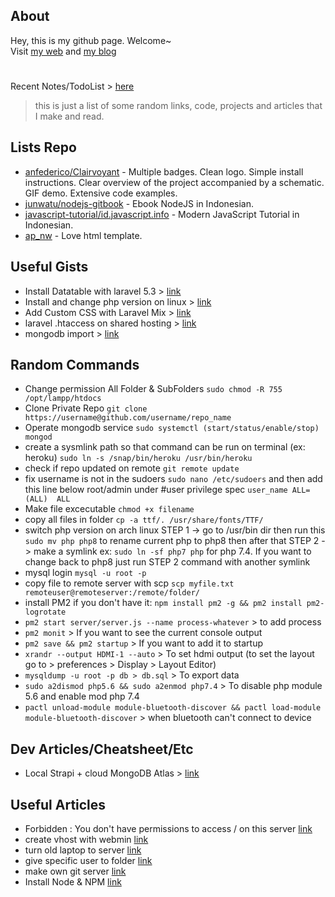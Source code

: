 ## About
Hey, this is my github page. Welcome~  
Visit [my web](https://zeneight.xyz) and [my blog](http://agungpriambada.blogspot.com)
#
Recent Notes/TodoList > [here](https://gist.github.com/zeneight/0b89468283d9702d0f03ebdc572ee6e8)
> this is just a list of some random links, code, projects and articles that I make and read.

## Lists Repo
- [anfederico/Clairvoyant](https://github.com/anfederico/Clairvoyant#readme) - Multiple badges. Clean logo. Simple install instructions. Clear overview of the project accompanied by a schematic. GIF demo. Extensive code examples.
- [junwatu/nodejs-gitbook](https://github.com/junwatu/pengenalan-nodejs-gitbook) - Ebook NodeJS in Indonesian.
- [javascript-tutorial/id.javascript.info](https://github.com/javascript-tutorial/id.javascript.info) - Modern JavaScript Tutorial in Indonesian.
- [ap_nw](https://zeneight.github.io/ap_nw) - Love html template.

## Useful Gists
- Install Datatable with laravel 5.3 > [link](https://gist.github.com/nasrulhazim/1b56a5fd455bb4bda07af179169aa17b)
- Install and change php version on linux > [link](https://gist.github.com/zeneight/7c9696ba252494e52bcb36e9d7fe4172)
- Add Custom CSS with Laravel Mix > [link](https://gist.github.com/iceberg53/4b57b34a3aa987e3e7459a19aa51ac49)
- laravel .htaccess on shared hosting > [link](https://gist.github.com/zeneight/a4c9733cf51dc6db7f5c9f89e879f4c6)
- mongodb import > [link](https://stackoverflow.com/questions/53078520/mongodb-how-to-import-dump-data-from-gz-file)

## Random Commands
- Change permission All Folder & SubFolders ```sudo chmod -R 755 /opt/lampp/htdocs```
- Clone Private Repo ```git clone https://username@github.com/username/repo_name```
- Operate mongodb service ```sudo systemctl (start/status/enable/stop) mongod```
- create a sysmlink path so that command can be run on terminal (ex: heroku) ```sudo ln -s /snap/bin/heroku /usr/bin/heroku```
- check if repo updated on remote ```git remote update```
- fix username is not in the sudoers ```sudo nano /etc/sudoers``` and then add this line below root/admin under #user privilege spec ```user_name ALL=(ALL)  ALL```
- Make file excecutable ```chmod +x filename```
- copy all files in folder ```cp -a ttf/. /usr/share/fonts/TTF/```
- switch php version on arch linux STEP 1 -> go to /usr/bin dir then run this ```sudo mv php php8``` to rename current php to php8 then after that STEP 2 -> make a symlink ex:  ```sudo ln -sf php7 php``` for php 7.4. If you want to change back to php8 just run STEP 2 command with another symlink
- mysql login ```mysql -u root -p```
- copy file to remote server with scp ```scp myfile.txt remoteuser@remoteserver:/remote/folder/```
- install PM2 if you don't have it: ```npm install pm2 -g && pm2 install pm2-logrotate```
- ```pm2 start server/server.js --name process-whatever``` > to add process
- ```pm2 monit``` > If you want to see the current console output
- ```pm2 save && pm2 startup``` > If you want to add it to startup
- ```xrandr --output HDMI-1 --auto``` > To set hdmi output (to set the layout go to > preferences > Display > Layout Editor)
- ```mysqldump -u root -p db > db.sql``` > To export data
- ```sudo a2dismod php5.6 && sudo a2enmod php7.4``` > To disable php module 5.6 and enable mod php 7.4
- ```pactl unload-module module-bluetooth-discover && pactl load-module module-bluetooth-discover``` > when bluetooth can't connect to device

## Dev Articles/Cheatsheet/Etc
- Local Strapi + cloud MongoDB Atlas > [link](https://medium.com/@firstsquares/local-strapi-cloud-mongodb-atlas-cc65288f0dee)


## Useful Articles
- Forbidden : You don't have permissions to access / on this server [link](https://www.digitalocean.com/community/questions/forbidden-you-don-t-have-permissions-to-access-on-this-server)
- create vhost with webmin [link](https://dwiay.com/2021/02/02/cara-membuat-virtual-host-dengan-webmin-gui-dan-webmin-cli/)
- turn old laptop to server [link](https://dev.to/jayesh_w/this-is-how-i-turned-my-old-laptop-into-a-server-1elf)
- give specific user to folder [link](https://askubuntu.com/questions/487527/give-specific-user-permission-to-write-to-a-folder-using-w-notation)
- make own git server [link](https://www.linux.com/training-tutorials/how-run-your-own-git-server/)
- Install Node & NPM [link](https://linuxize.com/post/how-to-install-node-js-on-ubuntu-18.04/)
